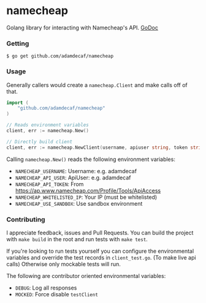 # namecheap

Golang library for interacting with Namecheap's API. [GoDoc](https://godoc.org/github.com/adamdecaf/namecheap)

### Getting

```
$ go get github.com/adamdecaf/namecheap
```

### Usage

Generally callers would create a `namecheap.Client` and make calls off of that.

```go
import (
    "github.com/adamdecaf/namecheap"
)

// Reads environment variables
client, err := namecheap.New()

// Directly build client
client, err := namecheap.NewClient(username, apiuser string, token string, ip string, useSandbox)
```

Calling `namecheap.New()` reads the following environment variables:

- `NAMECHEAP_USERNAME`: Username: e.g. adamdecaf
- `NAMECHEAP_API_USER`: ApiUser: e.g. adamdecaf
- `NAMECHEAP_API_TOKEN`: From https://ap.www.namecheap.com/Profile/Tools/ApiAccess
- `NAMECHEAP_WHITELISTED_IP`: Your IP (must be whitelisted)
- `NAMECHEAP_USE_SANDBOX`: Use sandbox environment

### Contributing

I appreciate feedback, issues and Pull Requests. You can build the project with `make build` in the root and run tests with `make test`.

If you're looking to run tests yourself you can configure the environmental variables and override the test records in `client_test.go`. (To make live api calls) Otherwise only mockable tests will run.

The following are contributor oriented environmental variables:

- `DEBUG`: Log all responses
- `MOCKED`: Force disable `testClient`
